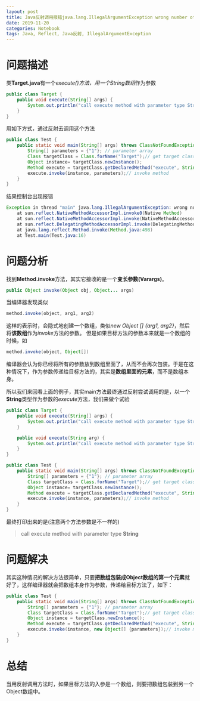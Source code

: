 ```yaml
---
layout: post
title: Java反射调用报错java.lang.IllegalArgumentException wrong number of arguments
date: 2019-11-20
categories: Notebook
tags: Java, Reflect, Java反射, IllegalArgumentException
---
```


# 问题描述

类**Target.java**有一个*execute()*方法，用一个*String数组*作为参数
~~~Java
public class Target {
    public void execute(String[] args) {
        System.out.println("call execute method with parameter type String[]");
    }
}
~~~

用如下方式，通过反射去调用这个方法
~~~Java
public class Test {
    public static void main(String[] args) throws ClassNotFoundException, IllegalAccessException, InstantiationException, NoSuchMethodException, InvocationTargetException {
        String[] parameters = {"1"}; // parameter array
        Class targetClass = Class.forName("Target");// get target class "Target"
        Object instance= targetClass.newInstance();
        Method execute = targetClass.getDeclaredMethod("execute", String[].class);// get target method "execute"
        execute.invoke(instance, parameters);// invoke method
    }
}
~~~
结果控制台出现报错
~~~Java
Exception in thread "main" java.lang.IllegalArgumentException: wrong number of arguments
	at sun.reflect.NativeMethodAccessorImpl.invoke0(Native Method)
	at sun.reflect.NativeMethodAccessorImpl.invoke(NativeMethodAccessorImpl.java:62)
	at sun.reflect.DelegatingMethodAccessorImpl.invoke(DelegatingMethodAccessorImpl.java:43)
	at java.lang.reflect.Method.invoke(Method.java:498)
	at Test.main(Test.java:16)
~~~

# 问题分析
找到**Method.invoke**方法，其实它接收的是一个**变长参数(Varargs)**。
~~~Java
public Object invoke(Object obj, Object... args)
~~~

当编译器发现类似
~~~Java
method.invoke(object, arg1, arg2)
~~~

这样的表示时，会隐式地创建一个数组，类似*new Object [] {arg1, arg2}*，然后将**该数组**作为*invoke*方法的参数。
但是如果目标方法的参数本来就是一个数组的时候，如
~~~Java
method.invoke(object, Object[])
~~~

编译器会认为你已经将所有的参数放到数组里面了，从而不会再次包装。于是在这种情况下，作为参数传递给目标方法的，其实是**数组里面的元素**，而不是数组本身。

所以我们来回看上面的例子，其实main方法最终通过反射尝试调用的是，以一个**String**类型作为参数的*execute*方法，我们来做个试验
~~~Java
public class Target {
    public void execute(String[] args) {
        System.out.println("call execute method with parameter type String[]");
    }

    public void execute(String arg) {
        System.out.println("call execute method with parameter type String");
    }
}

public class Test {
    public static void main(String[] args) throws ClassNotFoundException, IllegalAccessException, InstantiationException, NoSuchMethodException, InvocationTargetException {
        String[] parameters = {"1"}; // parameter array
        Class targetClass = Class.forName("Target");// get target class "Target"
        Object instance= targetClass.newInstance();
        Method execute = targetClass.getDeclaredMethod("execute", String.class);// get target method "execute"
        execute.invoke(instance, parameters);// invoke method
    }
}
~~~

最终打印出来的是(注意两个方法参数是不一样的)
> call execute method with parameter type **String**

# 问题解决

其实这种情况的解决方法很简单，只要**把数组包装成Object数组的第一个元素**就好了，这样编译器就会把数组本身作为参数，传递给目标方法了，如下：
~~~Java
public class Test {
    public static void main(String[] args) throws ClassNotFoundException, IllegalAccessException, InstantiationException, NoSuchMethodException, InvocationTargetException {
        String[] parameters = {"1"}; // parameter array
        Class targetClass = Class.forName("Target");// get target class "Target"
        Object instance = targetClass.newInstance();
        Method execute = targetClass.getDeclaredMethod("execute", String[].class);// get target method "execute"
        execute.invoke(instance, new Object[] {parameters});// invoke method
    }
}
~~~

# 总结
当用反射调用方法时，如果目标方法的入参是一个数组，则要把数组包装到另一个Object数组中。